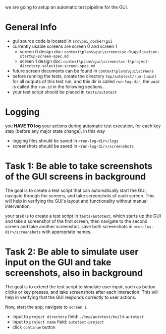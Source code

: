 we are going to setup an automatic test pipeline for the GUI.

# General Info
- gui source code is located in `src\pei_docker\gui`
- currently usable screens are screen 0 and screen 1
  - screen 0 design doc: `context\plans\gui\screens\sc-0\application-startup-screen-spec.md`
  - screen 1 design doc: `context\plans\gui\screens\sc-1\project-directory-selection-screen-spec.md`
- future screen documents can be found in `context\plans\gui\screens`
- before running the tests, create the directory `tmp/autotest/run-(uuid)` for all outputs of this test run, and this dir is called `run-log-dir`, the `uuid` is called the `run-id` in the following sections.
- your test script should be placed in `tests/autotest`

# Logging

you **HAVE TO log** your actions during automatic test execution, for each key step (before any major state change), in this way

- logging files should be saved in `<run-log-dir>/logs`
- screenshots should be saved in `<run-log-dir>/screenshots`

# Task 1: Be able to take screenshots of the GUI screens in background

The goal is to create a test script that can automatically start the GUI, navigate through the screens, and take screenshots of each screen. This will help in verifying the GUI's layout and functionality without manual intervention.

your task is to create a test script in `tests/autotest`, which starts up the GUI and take a screenshot of the first screen, then navigate to the second screen and take another screenshot. save both screenshots in `<run-log-dir>/screenshots` with appropriate names.

# Task 2: Be able to simulate user input on the GUI and take screenshots, also in background

The goal is to extend the test script to simulate user input, such as button clicks or key presses, and take screenshots after each interaction. This will help in verifying that the GUI responds correctly to user actions.

Now, start the app, navigate to `screen 1`
- input to `project directory` field: `./tmp/autotest/build-autotest`
- input to `project name` field: `autotest-project`
- click `continue` button

